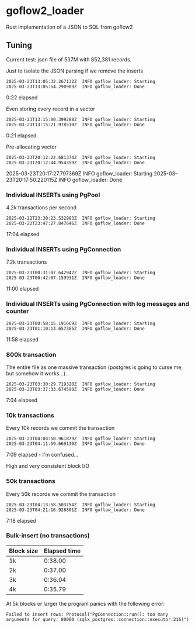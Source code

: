 # goflow2_loader
Rust implementation of a JSON to SQL from goflow2














## Tuning

Current test:
json file of 537M with 852,381 records.

Just to isolate the JSON parsing if we remove the inserts
```
2025-03-23T13:05:32.267132Z  INFO goflow_loader: Starting
2025-03-23T13:05:54.290909Z  INFO goflow_loader: Done
```
0:22 elapsed

Even storing every record in a vector
```
2025-03-23T13:15:00.399288Z  INFO goflow_loader: Starting
2025-03-23T13:15:21.978510Z  INFO goflow_loader: Done
```
0:21 elapsed

Pre-allocating vector
```
2025-03-23T20:12:22.681374Z  INFO goflow_loader: Starting
2025-03-23T20:12:44.954359Z  INFO goflow_loader: Done
```

2025-03-23T20:17:27.797369Z  INFO goflow_loader: Starting
2025-03-23T20:17:50.220115Z  INFO goflow_loader: Done

### Individual INSERTs using PgPool
4.2k transactions per second

```
2025-03-22T23:30:23.532983Z  INFO goflow_loader: Starting
2025-03-22T23:47:27.847646Z  INFO goflow_loader: Done
```
17:04 elapsed

### Individual INSERTs using PgConnection
7.2k transactions

```
2025-03-23T00:31:07.642942Z  INFO goflow_loader: Starting
2025-03-23T00:42:07.159931Z  INFO goflow_loader: Done
```
11:00 elapsed

### Individual INSERTs using PgConnection with log messages and counter

```
2025-03-23T00:58:15.191669Z  INFO goflow_loader: Starting
2025-03-23T01:10:13.657385Z  INFO goflow_loader: Done
```
11:58 elapsed

### 800k transaction

The entire file as one massive transaction (postgres is going to curse me, but somehow it works...).
```
2025-03-23T03:30:29.719320Z  INFO goflow_loader: Starting
2025-03-23T03:37:33.674590Z  INFO goflow_loader: Done

```
7:04 elapsed

### 10k transactions

Every 10k records we commit the transaction
```
2025-03-23T04:04:50.961879Z  INFO goflow_loader: Starting
2025-03-23T04:11:59.669130Z  INFO goflow_loader: Done
```
7:09 elapsed - I'm confused...

High and very consistent block I/O

### 50k transactions

Every 50k records we commit the transaction
```
2025-03-23T04:13:58.503754Z  INFO goflow_loader: Starting
2025-03-23T04:21:16.928801Z  INFO goflow_loader: Done
```
7:18 elapsed

### Bulk-insert (no transactions)

| Block size | Elapsed time |
| ---------- | ------------ |
| 1k | 0:38.00 |
| 2k | 0:37.00 |
| 3k | 0:36.04 |
| 4k | 0:35.79 |

At 5k blocks or larger the program panics with the following error:
```
Failed to insert rows: Protocol("PgConnection::run(): too many arguments for query: 80000 (sqlx_postgres::connection::executor:216)")
```